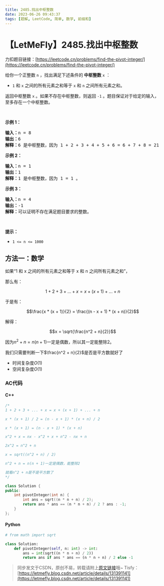 ```yaml
---
title: 2485.找出中枢整数
date: 2023-06-26 09:43:37
tags: [题解, LeetCode, 简单, 数学, 前缀和]
---
```


# 【LetMeFly】2485.找出中枢整数

力扣题目链接：[https://leetcode.cn/problems/find-the-pivot-integer/](https://leetcode.cn/problems/find-the-pivot-integer/)

<p>给你一个正整数 <code>n</code> ，找出满足下述条件的<strong> 中枢整数</strong> <code>x</code> ：</p>

<ul>
	<li><code>1</code> 和 <code>x</code> 之间的所有元素之和等于 <code>x</code> 和 <code>n</code> 之间所有元素之和。</li>
</ul>

<p>返回中枢整数<em> </em><code>x</code> 。如果不存在中枢整数，则返回 <code>-1</code> 。题目保证对于给定的输入，至多存在一个中枢整数。</p>

<p>&nbsp;</p>

<p><strong class="example">示例 1：</strong></p>

<pre>
<strong>输入：</strong>n = 8
<strong>输出：</strong>6
<strong>解释：</strong>6 是中枢整数，因为 1 + 2 + 3 + 4 + 5 + 6 = 6 + 7 + 8 = 21 。
</pre>

<p><strong class="example">示例 2：</strong></p>

<pre>
<strong>输入：</strong>n = 1
<strong>输出：</strong>1
<strong>解释：</strong>1 是中枢整数，因为 1 = 1 。
</pre>

<p><strong class="example">示例 3：</strong></p>

<pre>
<strong>输入：</strong>n = 4
<strong>输出：</strong>-1
<strong>解释：</strong>可以证明不存在满足题目要求的整数。</pre>

<p>&nbsp;</p>

<p><strong>提示：</strong></p>

<ul>
	<li><code>1 &lt;= n &lt;= 1000</code></li>
</ul>


    
## 方法一：数学

如果“1 和 x 之间的所有元素之和等于 x 和 n 之间所有元素之和”，

那么有：

$$1 + 2 + 3 + ... + x = x + (x + 1) + ... + n$$

于是有：

$$\frac{x * (x + 1)}{2} = \frac{(n - x + 1) * (x + n)}{2}$$

解得：

$$x = \sqrt{\frac{n^2 + n}{2}}$$

因为$n^2 + n=n(n+1)$一定是偶数，所以其一定能整除$2$。

我们只需要判断一下$\frac{n^2 + n}{2}$是否是平方数就好了

+ 时间复杂度$O(1)$
+ 空间复杂度$O(1)$

### AC代码

#### C++

```cpp
/*
1 + 2 + 3 + ... + x = x + (x + 1) + ... + n

x * (x + 1) / 2 = (n - x + 1) * (x + n) / 2

x * (x + 1) = (n - x + 1) * (x + n)

x^2 + x = nx - x^2 + x + n^2 - nx + n

2x^2 = n^2 + n

x = sqrt((n^2 + n) / 2)

n^2 + n = n(n + 1)一定是偶数，能整除2

就看n^2 + n是不是平方数了
*/

class Solution {
public:
    int pivotInteger(int n) {
        int ans = sqrt((n * n + n) / 2);
        return ans * ans == (n * n + n) / 2 ? ans : -1;
    }
};
```

#### Python

```python
# from math import sqrt

class Solution:
    def pivotInteger(self, n: int) -> int:
        ans = int(sqrt((n * n + n) / 2))
        return ans if ans * ans == (n * n + n) / 2 else -1
```

> 同步发文于CSDN，原创不易，转载请附上[原文链接](https://blog.tisfy.eu.org/2023/06/26/LeetCode%202485.%E6%89%BE%E5%87%BA%E4%B8%AD%E6%9E%A2%E6%95%B4%E6%95%B0/)哦~
> Tisfy：[https://letmefly.blog.csdn.net/article/details/131391141](https://letmefly.blog.csdn.net/article/details/131391141)
